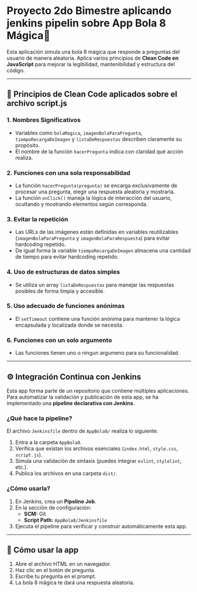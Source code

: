 # Proyecto 2do Bimestre aplicando jenkins pipelin sobre App Bola 8 Mágica🎱

Esta aplicación simula una bola 8 mágica que responde a preguntas del usuario de manera aleatoria. Aplica varios principios de **Clean Code en JavaScript** para mejorar la legibilidad, mantenibilidad y estructura del código.

---

## 🧹 Principios de Clean Code aplicados sobre el archivo script.js

### 1. **Nombres Significativos**
- Variables como `bolaMagica`, `imagenBolaParaPregunta`, `tiempoRecargaDeImagen` y `listaDeRespuestas` describen claramente su propósito.
- El nombre de la función `hacerPregunta` indica con claridad qué acción realiza.

### 2. **Funciones con una sola responsabilidad**
- La función `hacerPregunta(pregunta)` se encarga exclusivamente de procesar una pregunta, elegir una respuesta aleatoria y mostrarla.
- La función `onClick()` maneja la lógica de interacción del usuario, ocultando y mostrando elementos según corresponda.

### 3. **Evitar la repetición**
- Las URLs de las imágenes están definidas en variables reutilizables (`imagenBolaParaPregunta` y `imagenBolaParaRespuesta`) para evitar hardcoding repetido.
- De igual forma la variable `tiempoRecargaDeImagen` almacena una cantidad de tiempo para evitar hardcoding repetido.

### 4. **Uso de estructuras de datos simples**
- Se utiliza un array `listaDeRespuestas` para manejar las respuestas posibles de forma limpia y accesible.

### 5. **Uso adecuado de funciones anónimas**
- El `setTimeout` contiene una función anónima para mantener la lógica encapsulada y localizada donde se necesita.

### 6. **Funciones con un solo argumento**
- Las funciones tienen uno o ningun argumeno para su funcionalidad.
---

## ⚙️ Integración Continua con Jenkins

Esta app forma parte de un repositorio que contiene múltiples aplicaciones. Para automatizar la validación y publicación de esta app, se ha implementado una **pipeline declarativa con Jenkins**.

### ¿Qué hace la pipeline?

El archivo `Jenkinsfile` dentro de `AppBola8/` realiza lo siguiente:

1. Entra a la carpeta `AppBola8`.
2. Verifica que existan los archivos esenciales (`index.html`, `style.css`, `script.js`).
3. Simula una validación de sintaxis (puedes integrar `eslint`, `stylelint`, etc.).
4. Publica los archivos en una carpeta `dist/`.

### ¿Cómo usarla?

1. En Jenkins, crea un **Pipeline Job**.
2. En la sección de configuración:
   - **SCM:** Git
   - **Script Path:** `AppBola8/Jenkinsfile`
3. Ejecuta el pipeline para verificar y construir automáticamente esta app.

---

## 🚀 Cómo usar la app

1. Abre el archivo HTML en un navegador.
2. Haz clic en el botón de pregunta.
3. Escribe tu pregunta en el prompt.
4. La bola 8 mágica te dará una respuesta aleatoria.


